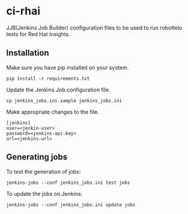 ci-rhai
============

JJB(Jenkins Job Builder) configuration files to be used to run robottelo tests for Red Hat Insights.

Installation
------------
Make sure you have pip installed on your system.
```
pip install -r requirements.txt
```

Update the Jenkins Job configuration file.
```
cp jenkins_jobs.ini.sample jenkins_jobs.ini
```

Make appropriate changes to the file.
```
[jenkins]
user=<jenkin-user>
password=<jenkins-api-key>
url=<jenkins-url>
```

Generating jobs
---------------
To test the generation of jobs:
```
jenkins-jobs --conf jenkins_jobs.ini test jobs
```

To update the jobs on Jenkins:
```
jenkins-jobs --conf jenkins_jobs.ini update jobs
```
